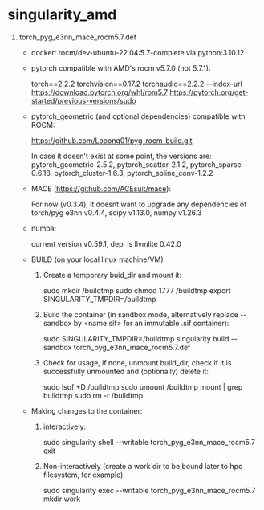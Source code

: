# singularity_amd

1. torch_pyg_e3nn_mace_rocm5.7.def
   
   - docker: rocm/dev-ubuntu-22.04:5.7-complete via python:3.10.12
     
   - pytorch compatible with AMD's rocm v5.7.0 (not 5.7.1):
     
     torch==2.2.2 torchvision==0.17.2 torchaudio==2.2.2 --index-url https://download.pytorch.org/whl/rom5.7
     https://pytorch.org/get-started/previous-versions/sudo
     
   - pytorch_geometric (and optional dependencies) compatible with ROCM:
     
     https://github.com/Looong01/pyg-rocm-build.git
     
     In case it doesn't exist at some point, the versions are:
     pytorch_geometric-2.5.2, pytorch_scatter-2.1.2, pytorch_sparse-0.6.18, pytorch_cluster-1.6.3, pytorch_spline_conv-1.2.2


   - MACE (https://github.com/ACEsuit/mace):
     
     For now (v0.3.4), it doesnt want to upgrade any dependencies of torch/pyg
     e3nn v0.4.4, scipy v1.13.0, numpy v1.26.3

   - numba:
     
     current version v0.59.1, dep. is llvmlite 0.42.0

   - BUILD (on your local linux machine/VM)
     
     1. Create a temporary buid_dir and mount it:
        
        sudo mkdir /buildtmp
        sudo chmod 1777 /buildtmp
        export SINGULARITY_TMPDIR=/buildtmp
        
     3. Build the container (in sandbox mode, alternatively replace --sandbox by <name.sif> for an immutable .sif container):
        
        sudo SINGULARITY_TMPDIR=/buildtmp singularity build --sandbox torch_pyg_e3nn_mace_rocm5.7.def
     
     5. Check for usage, if none, unmount build_dir, check if it is successfully unmounted and (optionally) delete it:
        
        sudo lsof +D /buildtmp
        sudo umount /buildtmp
        mount | grep buildtmp
        sudo rm -r /buildtmp

   - Making changes to the container:
     
     1. interactively:
        
        sudo singularity shell --writable torch_pyg_e3nn_mace_rocm5.7
        <Make changes>
        exit
        
     3. Non-interactively (create a work dir to be bound later to hpc filesystem, for example):
        
        sudo singularity exec --writable torch_pyg_e3nn_mace_rocm5.7 mkdir work
        
